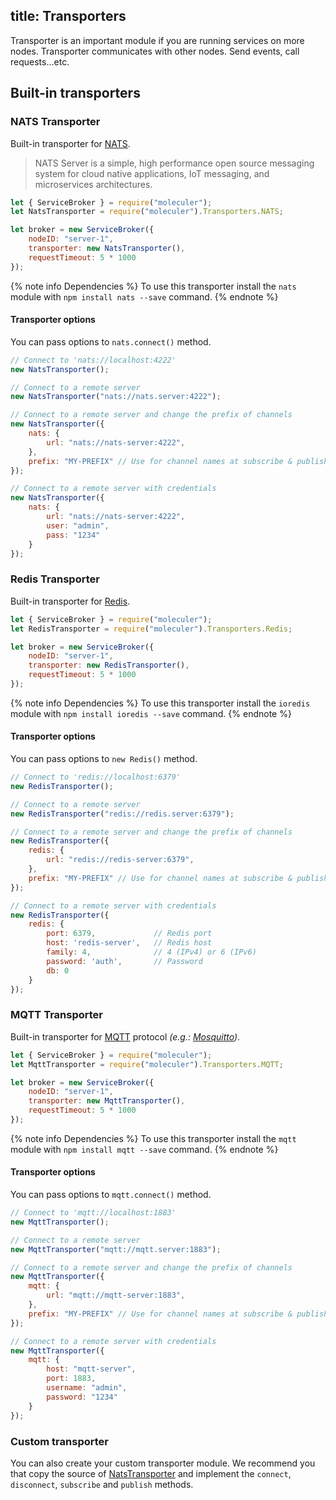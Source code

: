 title: Transporters
---
Transporter is an important module if you are running services on more nodes. Transporter communicates with other nodes. Send events, call requests...etc.

## Built-in transporters

### NATS Transporter
Built-in transporter for [NATS](http://nats.io/).
> NATS Server is a simple, high performance open source messaging system for cloud native applications, IoT messaging, and microservices architectures.

```js
let { ServiceBroker } = require("moleculer");
let NatsTransporter = require("moleculer").Transporters.NATS;

let broker = new ServiceBroker({
    nodeID: "server-1",
    transporter: new NatsTransporter(),
    requestTimeout: 5 * 1000
});
```
{% note info Dependencies %}
To use this transporter install the `nats` module with `npm install nats --save` command.
{% endnote %}

#### Transporter options
You can pass options to `nats.connect()` method.

```js
// Connect to 'nats://localhost:4222'
new NatsTransporter(); 

// Connect to a remote server
new NatsTransporter("nats://nats.server:4222"); 

// Connect to a remote server and change the prefix of channels
new NatsTransporter({
    nats: {
        url: "nats://nats-server:4222",
    },
    prefix: "MY-PREFIX" // Use for channel names at subscribe & publish. Default: "MOL"
});

// Connect to a remote server with credentials
new NatsTransporter({
    nats: {
        url: "nats://nats-server:4222",
        user: "admin",
        pass: "1234"
    }
});
```

### Redis Transporter
Built-in transporter for [Redis](http://redis.io/).

```js
let { ServiceBroker } = require("moleculer");
let RedisTransporter = require("moleculer").Transporters.Redis;

let broker = new ServiceBroker({
    nodeID: "server-1",
    transporter: new RedisTransporter(),
    requestTimeout: 5 * 1000
});
```
{% note info Dependencies %}
To use this transporter install the `ioredis` module with `npm install ioredis --save` command.
{% endnote %}

#### Transporter options
You can pass options to `new Redis()` method.

```js
// Connect to 'redis://localhost:6379'
new RedisTransporter(); 

// Connect to a remote server
new RedisTransporter("redis://redis.server:6379"); 

// Connect to a remote server and change the prefix of channels
new RedisTransporter({
    redis: {
        url: "redis://redis-server:6379",
    },
    prefix: "MY-PREFIX" // Use for channel names at subscribe & publish. Default: "MOL"
});

// Connect to a remote server with credentials
new RedisTransporter({
    redis: {
        port: 6379,             // Redis port
        host: 'redis-server',   // Redis host
        family: 4,              // 4 (IPv4) or 6 (IPv6)
        password: 'auth',       // Password
        db: 0
    }
});
```

### MQTT Transporter
Built-in transporter for [MQTT](http://mqtt.org/) protocol *(e.g.: [Mosquitto](https://mosquitto.org/))*.

```js
let { ServiceBroker } = require("moleculer");
let MqttTransporter = require("moleculer").Transporters.MQTT;

let broker = new ServiceBroker({
    nodeID: "server-1",
    transporter: new MqttTransporter(),
    requestTimeout: 5 * 1000
});
```
{% note info Dependencies %}
To use this transporter install the `mqtt` module with `npm install mqtt --save` command.
{% endnote %}

#### Transporter options
You can pass options to `mqtt.connect()` method.

```js
// Connect to 'mqtt://localhost:1883'
new MqttTransporter(); 

// Connect to a remote server
new MqttTransporter("mqtt://mqtt.server:1883"); 

// Connect to a remote server and change the prefix of channels
new MqttTransporter({
    mqtt: {
        url: "mqtt://mqtt-server:1883",
    },
    prefix: "MY-PREFIX" // Use for channel names at subscribe & publish. Default: "MOL"
});

// Connect to a remote server with credentials
new MqttTransporter({
    mqtt: {
        host: "mqtt-server",
        port: 1883,
        username: "admin",
        password: "1234"
    }
});
```

### Custom transporter
You can also create your custom transporter module. We recommend you that copy the source of [NatsTransporter](https://github.com/ice-services/moleculer/blob/master/src/transporters/nats.js) and implement the `connect`, `disconnect`,  `subscribe` and `publish` methods.
